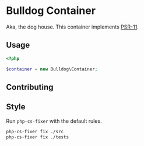 # Bulldog Container

Aka, the dog house. This container implements [PSR-11](https://www.php-fig.org/psr/psr-11/).

## Usage

```php
<?php

$container = new Bulldog\Container;

```

## Contributing

## Style

Run `php-cs-fixer` with the default rules.

```bash
php-cs-fixer fix ./src
php-cs-fixer fix ./tests
```
